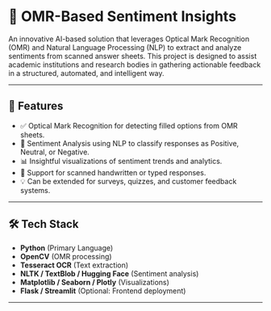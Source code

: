 # 📝 OMR-Based Sentiment Insights

An innovative AI-based solution that leverages Optical Mark Recognition (OMR) and Natural Language Processing (NLP) to extract and analyze sentiments from scanned answer sheets. This project is designed to assist academic institutions and research bodies in gathering actionable feedback in a structured, automated, and intelligent way.

---

## 📌 Features

- ✅ Optical Mark Recognition for detecting filled options from OMR sheets.
- 🧠 Sentiment Analysis using NLP to classify responses as Positive, Neutral, or Negative.
- 📊 Insightful visualizations of sentiment trends and analytics.
- 📄 Support for scanned handwritten or typed responses.
- 💡 Can be extended for surveys, quizzes, and customer feedback systems.

---

## 🛠️ Tech Stack

- **Python** (Primary Language)
- **OpenCV** (OMR processing)
- **Tesseract OCR** (Text extraction)
- **NLTK / TextBlob / Hugging Face** (Sentiment analysis)
- **Matplotlib / Seaborn / Plotly** (Visualizations)
- **Flask / Streamlit** (Optional: Frontend deployment)

---

